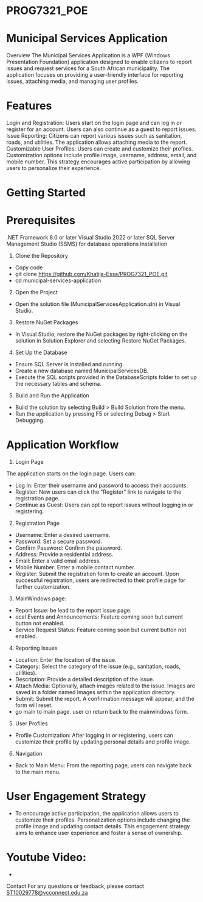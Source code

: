 # PROG7321_POE

# Municipal Services Application
Overview
The Municipal Services Application is a WPF (Windows Presentation Foundation) application designed to enable citizens to report issues and request services for a South African municipality. The application focuses on providing a user-friendly interface for reporting issues, attaching media, and managing user profiles.

# Features
Login and Registration: Users start on the login page and can log in or register for an account. Users can also continue as a guest to report issues.
Issue Reporting: Citizens can report various issues such as sanitation, roads, and utilities. The application allows attaching media to the report.
Customizable User Profiles: Users can create and customize their profiles. Customization options include profile image, username, address, email, and mobile number. This strategy encourages active participation by allowing users to personalize their experience.
# Getting Started
# Prerequisites
.NET Framework 8.0 or later
Visual Studio 2022 or later
SQL Server Management Studio (SSMS) for database operations
Installation
1. Clone the Repository

- Copy code
- git clone https://github.com/Khatija-Essa/PROG7321_POE.git
- cd municipal-services-application

2. Open the Project

- Open the solution file (MunicipalServicesApplication.sln) in Visual Studio.

3. Restore NuGet Packages

- In Visual Studio, restore the NuGet packages by right-clicking on the solution in Solution Explorer and selecting Restore NuGet Packages.

4. Set Up the Database

- Ensure SQL Server is installed and running.
- Create a new database named MunicipalServicesDB.
- Execute the SQL scripts provided in the DatabaseScripts folder to set up the necessary tables and schema.
5. Build and Run the Application

- Build the solution by selecting Build > Build Solution from the menu.
- Run the application by pressing F5 or selecting Debug > Start Debugging.
  
# Application Workflow
1. Login Page

The application starts on the login page. Users can:

- Log In: Enter their username and password to access their accounts.
- Register: New users can click the "Register" link to navigate to the registration page.
- Continue as Guest: Users can opt to report issues without logging in or registering.
2. Registration Page

- Username: Enter a desired username.
- Password: Set a secure password.
- Confirm Password: Confirm the password.
- Address: Provide a residential address.
- Email: Enter a valid email address.
- Mobile Number: Enter a mobile contact number.
- Register: Submit the registration form to create an account. Upon successful registration, users are redirected to their profile page for further customization.

3. MainWindows page:
- Report Issue: be lead to the report issue page.
- ocal Events and Announcements: Feature coming soon but current button not enabled.
- Service Request Status: Feature coming soon but current button not enabled.
  
4. Reporting Issues

- Location: Enter the location of the issue.
- Category: Select the category of the issue (e.g., sanitation, roads, utilities).
- Description: Provide a detailed description of the issue.
- Attach Media: Optionally, attach images related to the issue. Images are saved in a folder named Images within the application directory.
- Submit: Submit the report. A confirmation message will appear, and the form will reset.
- go main to main page. user cn return back to the mainwindows form.
  
5. User Profiles

- Profile Customization: After logging in or registering, users can customize their profile by updating personal details and profile image.
  
6. Navigation

- Back to Main Menu: From the reporting page, users can navigate back to the main menu.
# User Engagement Strategy
- To encourage active participation, the application allows users to customize their profiles. Personalization options include changing the profile image and updating contact details. This engagement strategy aims to enhance user experience and foster a sense of ownership.

# Youtube Video:
- 

Contact
For any questions or feedback, please contact ST10029778@vcconnect.edu.za
